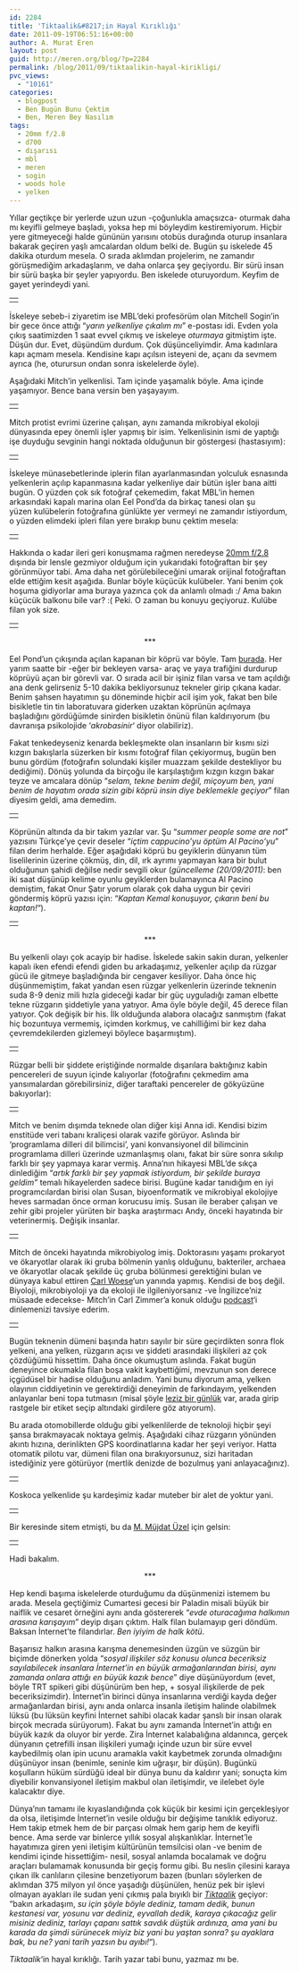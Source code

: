 ```yaml
---
id: 2284
title: 'Tiktaalik&#8217;in Hayal Kırıklığı'
date: 2011-09-19T06:51:16+00:00
author: A. Murat Eren
layout: post
guid: http://meren.org/blog/?p=2284
permalink: /blog/2011/09/tiktaalikin-hayal-kirikligi/
pvc_views:
  - "10161"
categories:
  - blogpost
  - Ben Bugün Bunu Çektim
  - Ben, Meren Bey Nasılım
tags:
  - 20mm f/2.8
  - d700
  - dışarısı
  - mbl
  - meren
  - sogin
  - woods hole
  - yelken
---
```

Yıllar geçtikçe bir yerlerde uzun uzun -çoğunlukla amaçsızca- oturmak daha mı keyifli gelmeye başladı, yoksa hep mi böyleydim kestiremiyorum. Hiçbir yere gitmeyeceği halde gününün yarısını otobüs durağında oturup insanlara bakarak geçiren yaşlı amcalardan oldum belki de. Bugün şu iskelede 45 dakika oturdum mesela. O sırada aklımdan projelerim, ne zamandır görüşmediğim arkadaşlarım, ve daha onlarca şey geçiyordu. Bir sürü insan bir sürü başka bir şeyler yapıyordu. Ben iskelede oturuyordum. Keyfim de gayet yerindeydi yani.

<table width="100%" border="0">
  <tr>
    <td align="center">
      <img src="{{ site.baseurl }}/images/tiktaalikin-hayal-kirikligi-origins-3.jpg" alt="" border="0" />
    </td>
  </tr>
</table>

İskeleye sebeb-i ziyaretim ise MBL&#8217;deki profesörüm olan Mitchell Sogin&#8217;in bir gece önce attığı &#8220;_yarın yelkenliye çıkalım mı_&#8221; e-postası idi. Evden yola çıkış saatimizden 1 saat evvel çıkmış ve iskeleye _oturmaya_ gitmiştim işte. Düşün dur. Evet, düşündüm durdum. Çok düşünceliyimdir. Ama kadınlara kapı açmam mesela. Kendisine kapı açılsın isteyeni de, açanı da sevmem ayrıca (he, oturursun ondan sonra iskelelerde öyle).

Aşağıdaki Mitch&#8217;in yelkenlisi. Tam içinde yaşamalık böyle. Ama içinde yaşamıyor. Bence bana versin ben yaşayayım.

<table width="100%" border="0">
  <tr>
    <td align="center">
      <img src="{{ site.baseurl }}/images/tiktaalikin-hayal-kirikligi-origins-4.jpg" alt="" border="0" />
    </td>
  </tr>
</table>

Mitch protist evrimi üzerine çalışan, aynı zamanda mikrobiyal ekoloji dünyasında epey önemli işler yapmış bir isim. Yelkenlisinin ismi de yaptığı işe duyduğu sevginin hangi noktada olduğunun bir göstergesi (hastasıyım):

<table width="100%" border="0">
  <tr>
    <td align="center">
      <img src="{{ site.baseurl }}/images/tiktaalikin-hayal-kirikligi-origins-19.jpg" alt="" border="0" />
    </td>
  </tr>
</table>

İskeleye münasebetlerinde iplerin filan ayarlanmasından yolculuk esnasında yelkenlerin açılıp kapanmasına kadar yelkenliye dair bütün işler bana aitti bugün. O yüzden çok sık fotoğraf çekemedim, fakat MBL&#8217;in hemen arkasındaki kapalı marina olan Eel Pond&#8217;da da birkaç tanesi olan şu yüzen kulübelerin fotoğrafına günlükte yer vermeyi ne zamandır istiyordum, o yüzden elimdeki ipleri filan yere bırakıp bunu çektim mesela:

<table width="100%" border="0">
  <tr>
    <td align="center">
      <img src="{{ site.baseurl }}/images/tiktaalikin-hayal-kirikligi-origins-5.jpg" alt="" border="0" />
    </td>
  </tr>
</table>

Hakkında o kadar ileri geri konuşmama rağmen neredeyse [20mm f/2.8](http://meren.org/blog/tag/20mm-f2-8/) dışında bir lensle gezmiyor olduğum için yukarıdaki fotoğraftan bir şey görünmüyor tabi. Ama daha net görülebileceğini umarak orijinal fotoğraftan elde ettiğim kesit aşağıda. Bunlar böyle küçücük kulübeler. Yani benim çok hoşuma gidiyorlar ama buraya yazınca çok da anlamlı olmadı :/ Ama bakın küçücük balkonu bile var? :( Peki. O zaman bu konuyu geçiyoruz. Kulübe filan yok size.

<table width="100%" border="0">
  <tr>
    <td align="center">
      <img src="{{ site.baseurl }}/images/tiktaalikin-hayal-kirikligi-shack-zoom.jpg" alt="" border="0" />
    </td>
  </tr>
</table>

<p style="text-align: center;">
  ***
</p>

Eel Pond&#8217;un çıkışında açılan kapanan bir köprü var böyle. Tam [burada](http://tinyurl.com/3ftw2qg). Her yarım saatte bir -eğer bir bekleyen varsa- araç ve yaya trafiğini durdurup köprüyü açan bir görevli var. O sırada acil bir işiniz filan varsa ve tam açıldığı ana denk gelirseniz 5-10 dakika bekliyorsunuz tekneler girip çıkana kadar. Benim şahsen hayatımın şu döneminde hiçbir acil işim yok, fakat ben bile bisikletle tin tin laboratuvara giderken uzaktan köprünün açılmaya başladığını gördüğümde sinirden bisikletin önünü filan kaldırıyorum (bu davranışa psikolojide &#8216;_akrobasinir_&#8216; diyor olabiliriz).

Fakat tenkedeyseniz kenarda bekleşmekte olan insanların bir kısmı sizi kızgın bakışlarla süzerken bir kısmı fotoğraf filan çekiyormuş, bugün ben bunu gördüm (fotoğrafın solundaki kişiler muazzam şekilde destekliyor bu dediğimi). Dönüş yolunda da birçoğu ile karşılaştığım kızgın kızgın bakar teyze ve amcalara dönüp &#8220;_selam, tekne benim değil, miçoyum ben, yani benim de hayatım orada sizin gibi köprü insin diye beklemekle geçiyor_&#8221; filan diyesim geldi, ama demedim.

<table width="100%" border="0">
  <tr>
    <td align="center">
      <img src="{{ site.baseurl }}/images/tiktaalikin-hayal-kirikligi-origins-6.jpg" alt="" border="0" />
    </td>
  </tr>
</table>

Köprünün altında da bir takım yazılar var. Şu &#8220;_summer people some are not_&#8221; yazısını Türkçe&#8217;ye çevir deseler &#8220;_içtim cappucino&#8217;yu öptüm Al Pacino&#8217;yu_&#8221; filan derim herhalde. Eğer aşağıdaki köprü bu geyiklerin dünyanın tüm liselilerinin üzerine çökmüş, din, dil, ırk ayrımı yapmayan kara bir bulut olduğunun şahidi değilse nedir sevgili okur (_güncelleme (20/09/2011)_: ben iki saat düşünüp kelime oyunlu geyiklerden bulamayınca Al Pacino demiştim, fakat Onur Şatır yorum olarak çok daha uygun bir çeviri göndermiş köprü yazısı için: &#8220;_Kaptan Kemal konuşuyor, çıkarın beni bu kaptan!_&#8220;).

<table width="100%" border="0">
  <tr>
    <td align="center">
      <img src="{{ site.baseurl }}/images/tiktaalikin-hayal-kirikligi-origins-7.jpg" alt="" border="0" />
    </td>
  </tr>
</table>

<p style="text-align: center;">
  ***
</p>

Bu yelkenli olayı çok acayip bir hadise. İskelede sakin sakin duran, yelkenler kapalı iken efendi efendi giden bu arkadaşımız, yelkenler açılıp da rüzgar gücü ile gitmeye başladığında bir cengaver kesiliyor. Daha önce hiç düşünmemiştim, fakat yandan esen rüzgar yelkenlerin üzerinde teknenin suda 8-9 deniz mili hızla gideceği kadar bir güç uyguladığı zaman elbette tekne rüzgarın şiddetiyle yana yatıyor. Ama öyle böyle değil, 45 derece filan yatıyor. Çok değişik bir his. İlk olduğunda alabora olacağız sanmıştım (fakat hiç bozuntuya vermemiş, içimden korkmuş, ve cahilliğimi bir kez daha çevremdekilerden gizlemeyi böylece başarmıştım).

<table width="100%" border="0">
  <tr>
    <td align="center">
      <img src="{{ site.baseurl }}/images/tiktaalikin-hayal-kirikligi-origins-9.jpg" alt="" border="0" />
    </td>
  </tr>
</table>

Rüzgar belli bir şiddete eriştiğinde normalde dışarılara baktığınız kabin pencereleri de suyun içinde kalıyorlar (fotoğrafını çekmedim ama yansımalardan görebilirsiniz, diğer taraftaki pencereler de gökyüzüne bakıyorlar):

<table width="100%" border="0">
  <tr>
    <td align="center">
      <img src="{{ site.baseurl }}/images/tiktaalikin-hayal-kirikligi-origins-17.jpg" alt="" border="0" />
    </td>
  </tr>
</table>

Mitch ve benim dışımda teknede olan diğer kişi Anna idi. Kendisi bizim enstitüde veri tabanı kraliçesi olarak vazife görüyor. Aslında bir &#8216;programlama dilleri dil bilimcisi&#8217;, yani konvansiyonel dil bilimcinin programlama dilleri üzerinde uzmanlaşmış olanı, fakat bir süre sonra sıkılıp farklı bir şey yapmaya karar vermiş. Anna&#8217;nın hikayesi MBL&#8217;de sıkça dinlediğim &#8220;_artık farklı bir şey yapmak istiyordum, bir şekilde buraya geldim&#8221;_ temalı hikayelerden sadece birisi. Bugüne kadar tanıdığım en iyi programcılardan birisi olan Susan, biyoenformatik ve mikrobiyal ekolojiye heves sarmadan önce orman korucusu imiş. Susan ile beraber çalışan ve zehir gibi projeler yürüten bir başka araştırmacı Andy, önceki hayatında bir veterinermiş. Değişik insanlar.

<table width="100%" border="0">
  <tr>
    <td align="center">
      <img src="{{ site.baseurl }}/images/tiktaalikin-hayal-kirikligi-origins-14.jpg" alt="" border="0" />
    </td>
  </tr>
</table>

Mitch de önceki hayatında mikrobiyolog imiş. Doktorasını yaşamı prokaryot ve ökaryotlar olarak iki gruba bölmenin yanlış olduğunu, bakteriler, archaea ve ökaryotlar olacak şekilde üç gruba bölünmesi gerektiğini bulan ve dünyaya kabul ettiren [Carl Woese](http://en.wikipedia.org/wiki/Carl_Woese)&#8216;un yanında yapmış. Kendisi de boş değil. Biyoloji, mikrobiyoloji ya da ekoloji ile ilgileniyorsanız -ve İngilizce&#8217;niz müsaade edecekse- Mitch&#8217;in Carl Zimmer&#8217;a konuk olduğu [podcast](http://www.microbeworld.org/index.php?option=com_content&view=article&id=673:mts52-mitchell-sogin-&catid=37:meet-the-scientist&Itemid=155)&#8216;i dinlemenizi tavsiye ederim.

<table width="100%" border="0">
  <tr>
    <td align="center">
      <img src="{{ site.baseurl }}/images/tiktaalikin-hayal-kirikligi-origins-15.jpg" alt="" border="0" />
    </td>
  </tr>
</table>

Bugün teknenin dümeni başında hatırı sayılır bir süre geçirdikten sonra flok yelkeni, ana yelken, rüzgarın açısı ve şiddeti arasındaki ilişkileri az çok çözdüğümü hissettim. Daha önce okumuştum aslında. Fakat bugün deneyince okumakla filan boşa vakit kaybettiğimi, mevzunun son derece içgüdüsel bir hadise olduğunu anladım. Yani bunu diyorum ama, yelken olayının ciddiyetinin ve gerektirdiği deneyimin de farkındayım, yelkenden anlayanlar beni topa tutmasın (misal şöyle [leziz bir günlük](http://www.sureyelken.com/) var, arada girip rastgele bir etiket seçip altındaki girdilere göz atıyorum).

Bu arada otomobillerde olduğu gibi yelkenlilerde de teknoloji hiçbir şeyi şansa bırakmayacak noktaya gelmiş. Aşağıdaki cihaz rüzgarın yönünden akıntı hızına, derinlikten GPS koordinatlarına kadar her şeyi veriyor. Hatta otomatik pilotu var, dümeni filan ona bırakıyorsunuz, sizi haritadan istediğiniz yere götürüyor (mertlik denizde de bozulmuş yani anlayacağınız).

<table width="100%" border="0">
  <tr>
    <td align="center">
      <img src="{{ site.baseurl }}/images/tiktaalikin-hayal-kirikligi-origins-16.jpg" alt="" border="0" />
    </td>
  </tr>
</table>

Koskoca yelkenlide şu kardeşimiz kadar muteber bir alet de yoktur yani.

<table width="100%" border="0">
  <tr>
    <td align="center">
      <img src="{{ site.baseurl }}/images/tiktaalikin-hayal-kirikligi-origins-18.jpg" alt="" border="0" />
    </td>
  </tr>
</table>

Bir keresinde sitem etmişti, bu da [M. Müjdat Üzel](http://www.istockphoto.com/mujdatuzel) için gelsin:

<table width="100%" border="0">
  <tr>
    <td align="center">
      <img src="{{ site.baseurl }}/images/tiktaalikin-hayal-kirikligi-origins-10.jpg" alt="" border="0" />
    </td>
  </tr>
</table>

Hadi bakalım.

<p style="text-align: center;">
  ***
</p>

Hep kendi başıma iskelelerde oturduğumu da düşünmenizi istemem bu arada. Mesela geçtiğimiz Cumartesi gecesi bir Paladin misali büyük bir naiflik ve cesaret örneğini aynı anda göstererek &#8220;_evde oturacağıma halkımın arasına karışayım_&#8221; deyip dışarı çıktım. Halk filan bulamayıp geri döndüm. Baksan İnternet&#8217;te filandırlar. _Ben iyiyim de halk kötü_.

Başarısız halkın arasına karışma denemesinden üzgün ve süzgün bir biçimde dönerken yolda &#8220;_sosyal ilişkiler söz konusu olunca beceriksiz sayılabilecek insanlara İnternet&#8217;in en büyük armağanlarından birisi, aynı zamanda onlara attığı en büyük kazık bence_&#8221; diye düşünüyordum (evet, böyle TRT spikeri gibi düşünürüm ben hep, + sosyal ilişkilerde de pek beceriksizimdir). İnternet&#8217;in birinci dünya insanlarına verdiği kayda değer armağanlardan birisi, aynı anda onlarca insanla iletişim halinde olabilmek lüksü (bu lüksün keyfini İnternet sahibi olacak kadar şanslı bir insan olarak birçok mecrada sürüyorum). Fakat bu aynı zamanda İnternet&#8217;in attığı en büyük kazık da oluyor bir yerde. Zira İnternet kalabalığına aldanınca, gerçek dünyanın çetrefilli insan ilişkileri yumağı içinde uzun bir süre evvel kaybedilmiş olan ipin ucunu aramakla vakit kaybetmek zorunda olmadığını düşünüyor insan (benimle, seninle kim uğraşır, bir düşün). Bugünkü koşulların hüküm sürdüğü ideal bir dünya bunu da kaldırır yani; sonuçta kim diyebilir konvansiyonel iletişim makbul olan iletişimdir, ve ilelebet öyle kalacaktır diye.

Dünya&#8217;nın tamamı ile kıyaslandığında çok küçük bir kesimi için gerçekleşiyor da olsa, iletişimde İnternet&#8217;in vesile olduğu bir değişime tanıklık ediyoruz. Hem takip etmek hem de bir parçası olmak hem garip hem de keyifli bence. Ama serde var binlerce yıllık sosyal alışkanlıklar. İnternet&#8217;le hayatımıza giren yeni iletişim kültürünün temsilcisi olan -ve benim de kendimi içinde hissettiğim- nesil, sosyal anlamda bocalamak ve doğru araçları bulamamak konusunda bir geçiş formu gibi. Bu neslin çilesini karaya çıkan ilk canlıların çilesine benzetiyorum bazen (bunları söylerken de aklımdan 375 milyon yıl önce yaşadığı düşünülen, henüz pek bir işlevi olmayan ayakları ile sudan yeni çıkmış pala bıyıklı bir _[Tiktaalik](http://en.wikipedia.org/wiki/Tiktaalik)_ geçiyor: &#8220;bakın arkadaşım, _su için şöyle böyle dediniz, tamam dedik, bunun kestanesi var, yosunu var dediniz, eyvallah dedik, karaya çıkacağız gelir misiniz dediniz, tarlayı çapanı sattık savdık düştük ardınıza, ama yani bu karada da şimdi sürünecek miyiz biz yani bu yaştan sonra? şu ayaklara bak, bu ne? yani tarih yazsın bu ayıbı!_&#8220;).

_Tiktaalik_&#8216;in hayal kırıklığı. Tarih yazar tabi bunu, yazmaz mı be.
